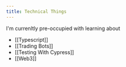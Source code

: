 ```yaml
---
title: Technical Things
---
```



I'm currenltly pre-occupied with learning about 

- [[Typescript]]
- [[Trading Bots]]
- [[Testing With Cypress]]
- [[Web3]]

